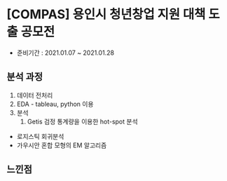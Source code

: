 # [COMPAS] 용인시 청년창업 지원 대책 도출 공모전

- 준비기간 : 2021.01.07 ~ 2021.01.28

## 분석 과정 

1. 데이터 전처리
2. EDA - tableau, python 이용
3. 분석
    1) Getis 검정 통계량을 이용한 hot-spot 분석
  - 로지스틱 회귀분석
  - 가우시안 혼합 모형의 EM 알고리즘


## 느낀점

